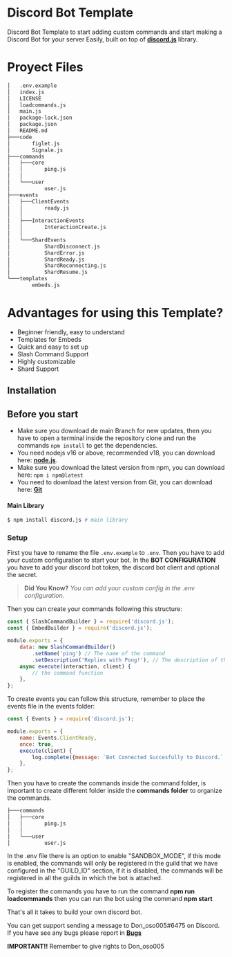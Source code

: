 # Discord Bot Template

Discord Bot Template to start adding custom commands and start making a Discord Bot for your server Easily, built on top of **[discord.js](https://discord.js.org/)** library.

# Proyect Files
```bash
│   .env.example
│   index.js
│   LICENSE
│   loadcommands.js
│   main.js
│   package-lock.json
│   package.json
│   README.md
├───code
│       figlet.js
│       Signale.js     
├───commands
│   ├───core
│   │       ping.js
│   │       
│   └───user
│           user.js
├───events
│   ├───ClientEvents
│   │       ready.js
│   │       
│   ├───InteractionEvents
│   │       InteractionCreate.js
│   │       
│   └───ShardEvents
│           ShardDisconnect.js
│           ShardError.js
│           ShardReady.js
│           ShardReconnecting.js
│           ShardResume.js
└───templates
        embeds.js
```

# Advantages for using this Template?

-   Beginner friendly, easy to understand
-   Templates for Embeds
-   Quick and easy to set up
-   Slash Command Support
-   Highly customizable
-   Shard Support

## Installation

## Before you start

- Make sure you download de main Branch for new updates, then you have to open a terminal inside the repository clone and run the commands ``npm install`` to get the dependencies.
- You need nodejs v16 or above, recommended v18, you can download here: **[node.js](https://nodejs.org/)**.
- Make sure you download the latest version from npm, you can download here: ```npm i npm@latest``` 
- You need to download the latest version from Git, you can download here: **[Git](https://git-scm.com/downloads)** 

#### Main Library

```bash
$ npm install discord.js # main library
```

### Setup

First you have to rename the file ``.env.example`` to ``.env``. Then you have to add your custom configuration to start your bot.
In the **BOT CONFIGURATION** you have to add your discord bot token, the discord bot client and optional the secret.

> **Did You Know?** _You can add your custom config in the .env configuration._

Then you can create your commands following this structure:


```js
const { SlashCommandBuilder } = require('discord.js');
const { EmbedBuilder } = require('discord.js');

module.exports = {
	data: new SlashCommandBuilder()
		.setName('ping') // The name of the command
		.setDescription('Replies with Pong!'), // The description of the command
	async execute(interaction, client) {
        // the command function
	},
};
```

To create events you can follow this structure, remember to place the events file in the events folder:


```js
const { Events } = require('discord.js');

module.exports = {
	name: Events.ClientReady,
	once: true,
	execute(client) {
		log.complete({message: `Bot Connected Succesfully to Discord.`, suffix: `Tag: (${client.user.tag})` });
	},
};

```
Then you have to create the commands inside the command folder, is important to create different folder inside the **commands folder** to organize the commands. 

```bash
├───commands
│   ├───core
│   │       ping.js
│   │       
│   └───user
│           user.js
```

In the .env file there is an option to enable "SANDBOX_MODE", if this mode is enabled, the commands will only be registered in the guild that we have configured in the "GUILD_ID" section, if it is disabled, the commands will be registered in all the guilds in which the bot is attached.

To register the commands you have to run the command **npm run loadcommands** then you can run the bot using the command **npm start**

That's all it takes to build your own discord bot.

You can get support sending a message to Don_oso005#6475 on Discord. If you have see any bugs please report in  **[Bugs](https://github.com/Donoso005/Discord-Bot-Template/issues)**

**IMPORTANT!!** Remember to give rights to Don_oso005
